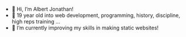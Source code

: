 - 👋 Hi, I’m Albert Jonathan!
- 👀 19 year old into web development, programming, history, discipline, high reps training ...
- 🌱 I’m currently improving my skills in making static websites!

<!---
repsandcode/repsandcode is a ✨ special ✨ repository because its `README.md` (this file) appears on your GitHub profile.
You can click the Preview link to take a look at your changes.
--->
